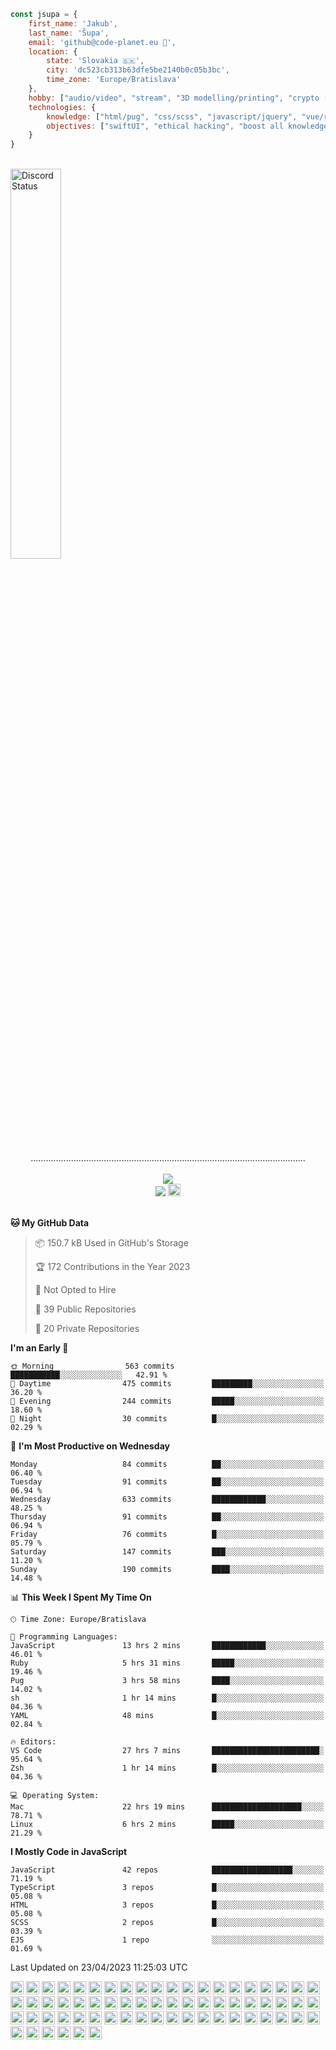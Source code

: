 
<!-- <img src="https://creepy-corp.eu/pika-bg.png"> 
<img align='right' src="https://creepy-corp.eu/pika.gif" width="230">
<br> -->

```js
const jsupa = {
    first_name: 'Jakub',
    last_name: 'Šupa',
    email: 'github@code-planet.eu 📧',
    location: {
        state: 'Slovakia 🇸🇰',
        city: 'dc523cb313b63dfe5be2140b0c05b3bc',
        time_zone: 'Europe/Bratislava'
    },
    hobby: ["audio/video", "stream", "3D modelling/printing", "crypto (XRP 🤍)", "IoT/DIY", "tech", "she/her"],
    technologies: {
        knowledge: ["html/pug", "css/scss", "javascript/jquery", "vue/react", "nodejs", "ruby on rails", "php", "pgsql/mysql"],
        objectives: ["swiftUI", "ethical hacking", "boost all knowledge to master class"]
    }
}

  ```

<br>
<a href="https://discord.gg/DqWrEvyWX7" target="_blank">
<img width="40%" alt="Discord Status" src="https://lanyard.cnrad.dev/api/616613956676485122?borderRadius=6px&bg=161b22">
</a>
<br>
<p align="center">
.............................................................................................................
<br><br>
<a href="https://wakatime.com/@698e3ae2-2e7a-4cf6-a9e7-192f2b7d1525"><img src="https://wakatime.com/badge/user/698e3ae2-2e7a-4cf6-a9e7-192f2b7d1525.svg"></a><br>
<img src="https://visitor-badge.laobi.icu/badge?page_id=jsupa.jsupa">
<a href='https://ko-fi.com/Y8Y246Y0V' target='_blank'>
    <img src="https://img.shields.io/badge/buy%20me%20a%20coffee-donate-yellow.svg" alt="Buy Me A Coffee donate button" height="20px"/>
</a>
<br><br>

<!--START_SECTION:waka-->
**🐱 My GitHub Data** 

> 📦 150.7 kB Used in GitHub's Storage 
 > 
> 🏆 172 Contributions in the Year 2023
 > 
> 🚫 Not Opted to Hire
 > 
> 📜 39 Public Repositories 
 > 
> 🔑 20 Private Repositories 
 > 
**I'm an Early 🐤** 

```text
🌞 Morning                563 commits         ███████████░░░░░░░░░░░░░░   42.91 % 
🌆 Daytime                475 commits         █████████░░░░░░░░░░░░░░░░   36.20 % 
🌃 Evening                244 commits         █████░░░░░░░░░░░░░░░░░░░░   18.60 % 
🌙 Night                  30 commits          █░░░░░░░░░░░░░░░░░░░░░░░░   02.29 % 
```
📅 **I'm Most Productive on Wednesday** 

```text
Monday                   84 commits          ██░░░░░░░░░░░░░░░░░░░░░░░   06.40 % 
Tuesday                  91 commits          ██░░░░░░░░░░░░░░░░░░░░░░░   06.94 % 
Wednesday                633 commits         ████████████░░░░░░░░░░░░░   48.25 % 
Thursday                 91 commits          ██░░░░░░░░░░░░░░░░░░░░░░░   06.94 % 
Friday                   76 commits          █░░░░░░░░░░░░░░░░░░░░░░░░   05.79 % 
Saturday                 147 commits         ███░░░░░░░░░░░░░░░░░░░░░░   11.20 % 
Sunday                   190 commits         ████░░░░░░░░░░░░░░░░░░░░░   14.48 % 
```


📊 **This Week I Spent My Time On** 

```text
🕑︎ Time Zone: Europe/Bratislava

💬 Programming Languages: 
JavaScript               13 hrs 2 mins       ████████████░░░░░░░░░░░░░   46.01 % 
Ruby                     5 hrs 31 mins       █████░░░░░░░░░░░░░░░░░░░░   19.46 % 
Pug                      3 hrs 58 mins       ████░░░░░░░░░░░░░░░░░░░░░   14.02 % 
sh                       1 hr 14 mins        █░░░░░░░░░░░░░░░░░░░░░░░░   04.36 % 
YAML                     48 mins             █░░░░░░░░░░░░░░░░░░░░░░░░   02.84 % 

🔥 Editors: 
VS Code                  27 hrs 7 mins       ████████████████████████░   95.64 % 
Zsh                      1 hr 14 mins        █░░░░░░░░░░░░░░░░░░░░░░░░   04.36 % 

💻 Operating System: 
Mac                      22 hrs 19 mins      ████████████████████░░░░░   78.71 % 
Linux                    6 hrs 2 mins        █████░░░░░░░░░░░░░░░░░░░░   21.29 % 
```

**I Mostly Code in JavaScript** 

```text
JavaScript               42 repos            ██████████████████░░░░░░░   71.19 % 
TypeScript               3 repos             █░░░░░░░░░░░░░░░░░░░░░░░░   05.08 % 
HTML                     3 repos             █░░░░░░░░░░░░░░░░░░░░░░░░   05.08 % 
SCSS                     2 repos             █░░░░░░░░░░░░░░░░░░░░░░░░   03.39 % 
EJS                      1 repo              ░░░░░░░░░░░░░░░░░░░░░░░░░   01.69 % 
```




 Last Updated on 23/04/2023 11:25:03 UTC
<!--END_SECTION:waka-->

<a href="https://developer.mozilla.org/en-US/docs/Web/JavaScript" title="JavaScript"><img src="https://github.com/get-icon/geticon/raw/master/icons/javascript.svg" alt="JavaScript" width="21px" height="21px"></a>
<a href="https://vuejs.org/" title="Vue.js"><img src="https://github.com/get-icon/geticon/raw/master/icons/vue.svg" alt="Vue.js" width="21px" height="21px"></a>
<a href="https://greensock.com/gsap/" title="GSAP"><img src="https://github.com/get-icon/geticon/raw/master/icons/gsap.svg" alt="GSAP" width="21px" height="21px"></a>
<a href="https://www.ruby-lang.org/" title="Ruby"><img src="https://github.com/get-icon/geticon/raw/master/icons/ruby.svg" alt="Ruby" width="21px" height="21px"></a>
<a href="https://rubyonrails.org/" title="Rails"><img src="https://github.com/get-icon/geticon/raw/master/icons/rails.svg" alt="Rails" width="21px" height="21px"></a>
<a href="https://jquery.com/" title="jQuery"><img src="https://github.com/get-icon/geticon/raw/master/icons/jquery-icon.svg" alt="jQuery" width="21px" height="21px"></a>
<a href="https://www.w3.org/TR/CSS/" title="CSS3"><img src="https://github.com/get-icon/geticon/raw/master/icons/css-3.svg" alt="CSS3" width="21px" height="21px"></a>
<a href="https://coffeescript.org/" title="CoffeeScript"><img src="https://github.com/get-icon/geticon/raw/master/icons/coffeescript.svg" alt="CoffeeScript" width="21px" height="21px"></a>
<a href="https://sass-lang.com/" title="Sass"><img src="https://github.com/get-icon/geticon/raw/master/icons/sass.svg" alt="Sass" width="21px" height="21px"></a>
<a href="https://tailwindcss.com/" title="Tailwind CSS"><img src="https://github.com/get-icon/geticon/raw/master/icons/tailwindcss-icon.svg" alt="Tailwind CSS" width="21px" height="21px"></a>
<a href="https://material-ui.com/" title="Material UI"><img src="https://github.com/get-icon/geticon/raw/master/icons/material-ui.svg" alt="Material UI" width="21px" height="21px"></a>
<a href="https://www.apple.com/" title="Apple"><img src="https://github.com/get-icon/geticon/raw/master/icons/apple.svg" alt="Apple" width="21px" height="21px"></a>
<a href="https://getbootstrap.com/" title="Bootstrap"><img src="https://github.com/get-icon/geticon/raw/master/icons/bootstrap.svg" alt="Bootstrap" width="21px" height="21px"></a>
<a href="https://www.w3.org/TR/html5/" title="HTML5"><img src="https://github.com/get-icon/geticon/raw/master/icons/html-5.svg" alt="HTML5" width="21px" height="21px"></a>
<a href="https://nodejs.org/" title="Node.js"><img src="https://github.com/get-icon/geticon/raw/master/icons/nodejs-icon.svg" alt="Node.js" width="21px" height="21px"></a>
<a href="https://www.apple.com/ios/" title="iOS"><img src="https://github.com/get-icon/geticon/raw/master/icons/ios.svg" alt="iOS" width="21px" height="21px"></a>
<a href="https://aws.amazon.com/s3/" title="AWS S3"><img src="https://github.com/get-icon/geticon/raw/master/icons/aws-s3.svg" alt="AWS S3" width="21px" height="21px"></a>
<a href="https://aws.amazon.com/" title="AWS"><img src="https://github.com/get-icon/geticon/raw/master/icons/aws.svg" alt="AWS" width="21px" height="21px"></a>
<a href="https://tc39.es/ecma262/" title="ECMAScript 6"><img src="https://github.com/get-icon/geticon/raw/master/icons/es6.svg" alt="ECMAScript 6" width="21px" height="21px"></a>
<a href="https://expressjs.com/" title="Express"><img src="https://github.com/get-icon/geticon/raw/master/icons/express.svg" alt="Express" width="21px" height="21px"></a>
<a href="https://php.net/" title="PHP"><img src="https://github.com/get-icon/geticon/raw/master/icons/php.svg" alt="PHP" width="21px" height="21px"></a>
<a href="https://www.python.org/" title="Python"><img src="https://github.com/get-icon/geticon/raw/master/icons/python.svg" alt="Python" width="21px" height="21px"></a>
<a href="https://www.mongodb.org/" title="MongoDB"><img src="https://github.com/get-icon/geticon/raw/master/icons/mongodb-icon.svg" alt="MongoDB" width="21px" height="21px"></a>
<a href="https://www.atlassian.com/" title="Atlassian"><img src="https://github.com/get-icon/geticon/raw/master/icons/atlassian.svg" alt="Atlassian" width="21px" height="21px"></a>
<a href="https://dev.mysql.com/" title="MySQL"><img src="https://github.com/get-icon/geticon/raw/master/icons/mysql.svg" alt="MySQL" width="21px" height="21px"></a>
<a href="https://www.blender.org/" title="Blender"><img src="https://github.com/get-icon/geticon/raw/master/icons/blender.svg" alt="Blender" width="21px" height="21px"></a>
<a href="https://grafana.com/" title="Grafana"><img src="https://github.com/get-icon/geticon/raw/master/icons/grafana.svg" alt="Grafana" width="21px" height="21px"></a>
<a href="https://letsencrypt.org/" title="Let's Encrypt"><img src="https://github.com/get-icon/geticon/raw/master/icons/letsencrypt.svg" alt="Let's Encrypt" width="21px" height="21px"></a>
<a href="https://certbot.eff.org/" title="Certbot"><img src="https://github.com/get-icon/geticon/raw/master/icons/certbot.svg" alt="Certbot" width="21px" height="21px"></a>
<a href="https://www.vaultproject.io/" title="Vault"><img src="https://github.com/get-icon/geticon/raw/master/icons/vault.svg" alt="Vault" width="21px" height="21px"></a>
<a href="https://www.google.com/chrome/" title="Chrome"><img src="https://github.com/get-icon/geticon/raw/master/icons/chrome.svg" alt="Chrome" width="21px" height="21px"></a>
<a href="https://nodemon.io/" title="nodemon"><img src="https://github.com/get-icon/geticon/raw/master/icons/nodemon.svg" alt="nodemon" width="21px" height="21px"></a>
<a href="https://codepen.io/" title="Codepen"><img src="https://github.com/get-icon/geticon/raw/master/icons/codepen-icon.svg" alt="Codepen" width="21px" height="21px"></a>
<a href="https://www.twitch.tv/" title="Twitch"><img src="https://github.com/get-icon/geticon/raw/master/icons/twitch.svg" alt="Twitch" width="21px" height="21px"></a>
<a href="https://www.postgresql.org/" title="PostgreSQL"><img src="https://github.com/get-icon/geticon/raw/master/icons/postgresql.svg" alt="PostgreSQL" width="21px" height="21px"></a>
<a href="https://oauth.net/" title="OAuth"><img src="https://github.com/get-icon/geticon/raw/master/icons/oauth.svg" alt="OAuth" width="21px" height="21px"></a>
<a href="https://graphql.org/" title="GraphQL"><img src="https://github.com/get-icon/geticon/raw/master/icons/graphql.svg" alt="GraphQL" width="21px" height="21px"></a>
<a href="https://git-scm.com/" title="Git"><img src="https://github.com/get-icon/geticon/raw/master/icons/git-icon.svg" alt="Git" width="21px" height="21px"></a>
<a href="https://www.nginx.com/" title="Nginx"><img src="https://github.com/get-icon/geticon/raw/master/icons/nginx-icon.svg" alt="Nginx" width="21px" height="21px"></a>
<a href="https://www.nomadproject.io/" title="Nomad"><img src="https://github.com/get-icon/geticon/raw/master/icons/nomad.svg" alt="Nomad" width="21px" height="21px"></a>
<a href="https://github.com/" title="Github"><img src="https://github.com/get-icon/geticon/raw/master/icons/github-icon.svg" alt="Github" width="21px" height="21px"></a>
<a href="https://www.linkedin.com/" title="LinkedIn"><img src="https://github.com/get-icon/geticon/raw/master/icons/linkedin-icon.svg" alt="LinkedIn" width="21px" height="21px"></a>
<a href="https://about.gitlab.com/" title="Gitlab"><img src="https://github.com/get-icon/geticon/raw/master/icons/gitlab.svg" alt="Gitlab" width="21px" height="21px"></a>
<a href="https://www.npmjs.com/" title="npm"><img src="https://github.com/get-icon/geticon/raw/master/icons/npm.svg" alt="npm" width="21px" height="21px"></a>
<a href="https://www.android.com/" title="Android"><img src="https://github.com/get-icon/geticon/raw/master/icons/android-icon.svg" alt="Android" width="21px" height="21px"></a>
<a href="https://www.apple.com/macos/" title="Mac OS"><img src="https://github.com/get-icon/geticon/raw/master/icons/macOS.svg" alt="Mac OS" width="21px" height="21px"></a>
<a href="https://www.gnu.org/software/bash/" title="Bash"><img src="https://github.com/get-icon/geticon/raw/master/icons/bash.svg" alt="Bash" width="21px" height="21px"></a>
<a href="https://vitejs.dev/" title="Vite"><img src="https://github.com/get-icon/geticon/raw/master/icons/vite.svg" alt="Vite" width="21px" height="21px"></a>
<a href="https://babeljs.io/" title="Babel"><img src="https://github.com/get-icon/geticon/raw/master/icons/babel.svg" alt="Babel" width="21px" height="21px"></a>
<a href="https://eslint.org/" title="ESLint"><img src="https://github.com/get-icon/geticon/raw/master/icons/eslint.svg" alt="ESLint" width="21px" height="21px"></a>
<a href="https://prettier.io/" title="Prettier"><img src="https://github.com/get-icon/geticon/raw/master/icons/prettier.svg" alt="Prettier" width="21px" height="21px"></a>
<a href="https://jestjs.io/" title="Jest"><img src="https://github.com/get-icon/geticon/raw/master/icons/jest.svg" alt="Jest" width="21px" height="21px"></a>
<a href="https://www.cypress.io/" title="Cypress"><img src="https://github.com/get-icon/geticon/raw/master/icons/cypress.svg" alt="Cypress" width="21px" height="21px"></a>
<a href="https://code.visualstudio.com/" title="Visual Studio Code"><img src="https://github.com/get-icon/geticon/raw/master/icons/visual-studio-code.svg" alt="Visual Studio Code" width="21px" height="21px"></a>
<a href="https://www.sublimetext.com/" title="Sublime Text"><img src="https://github.com/get-icon/geticon/raw/master/icons/sublime-text.svg" alt="Sublime Text" width="21px" height="21px"></a>
<a href="https://www.apache.org/" title="Apache"><img src="https://github.com/get-icon/geticon/raw/master/icons/apache.svg" alt="Apache" width="21px" height="21px"></a>
<a href="https://www.adobe.com/" title="Adobe"><img src="https://github.com/get-icon/geticon/raw/master/icons/adobe.svg" alt="Adobe" width="21px" height="21px"></a>
<a href="https://www.adobe.com/products/photoshop.html" title="Adobe Photoshop"><img src="https://github.com/get-icon/geticon/raw/master/icons/adobe-photoshop.svg" alt="Adobe Photoshop" width="21px" height="21px"></a>
<a href="https://www.adobe.com/products/illustrator.html" title="Adobe Illustrator"><img src="https://github.com/get-icon/geticon/raw/master/icons/adobe-illustrator.svg" alt="Adobe Illustrator" width="21px" height="21px"></a>
<a href="https://www.adobe.com/products/animate.html" title="Adobe Animate"><img src="https://github.com/get-icon/geticon/raw/master/icons/adobe-animate.svg" alt="Adobe Animate" width="21px" height="21px"></a>
<a href="https://www.adobe.com/products/aftereffects.html" title="Adobe After Effects"><img src="https://github.com/get-icon/geticon/raw/master/icons/adobe-after_effects.svg" alt="Adobe After Effects" width="21px" height="21px"></a>
<a href="https://www.adobe.com/products/indesign.html" title="Adobe InDesign"><img src="https://github.com/get-icon/geticon/raw/master/icons/adobe-indesign.svg" alt="Adobe InDesign" width="21px" height="21px"></a>
<a href="https://www.adobe.com/products/premiere.html" title="Adobe Premiere Pro"><img src="https://github.com/get-icon/geticon/raw/master/icons/adobe-premiere_pro.svg" alt="Adobe Premiere Pro" width="21px" height="21px"></a>
<a href="https://www.figma.com/" title="Figma"><img src="https://github.com/get-icon/geticon/raw/master/icons/figma.svg" alt="Figma" width="21px" height="21px"></a>
<a href="https://filezilla-project.org/" title="FileZilla"><img src="https://github.com/get-icon/geticon/raw/master/icons/filezilla.svg" alt="FileZilla" width="21px" height="21px"></a>
<a href="https://fontawesome.com/" title="Font Awesome"><img src="https://github.com/get-icon/geticon/raw/master/icons/font-awesome.svg" alt="Font Awesome" width="21px" height="21px"></a>
</p><br>
